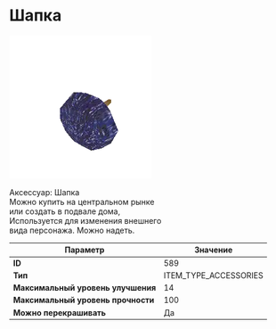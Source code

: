# Шапка

![Item Image](../img/589.webp?raw=true)

Аксессуар: Шапка<br>Можно купить на центральном рынке<br>или создать в подвале дома,<br>Используется для изменения внешнего<br>вида персонажа. Можно надеть.


| Параметр | Значение |
|----------|----------|
| **ID** | 589 |
| **Тип** | ITEM_TYPE_ACCESSORIES |
| **Максимальный уровень улучшения** | 14 |
| **Максимальный уровень прочности** | 100 |
| **Можно перекрашивать** | Да |

